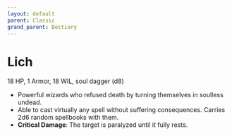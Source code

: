 ```yaml
---
layout: default
parent: Classic
grand_parent: Bestiary
---
```


# Lich

18 HP, 1 Armor, 18 WIL, soul dagger (d8)

- Powerful wizards who refused death by turning themselves in soulless undead.
- Able to cast virtually any spell without suffering consequences. Carries 2d6 random spellbooks with them.
- **Critical Damage**: The target is paralyzed until it fully rests.
